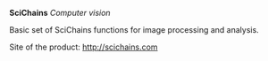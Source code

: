 **SciChains**
*Computer vision*

Basic set of SciChains functions for image processing and analysis.  

Site of the product: http://scichains.com
